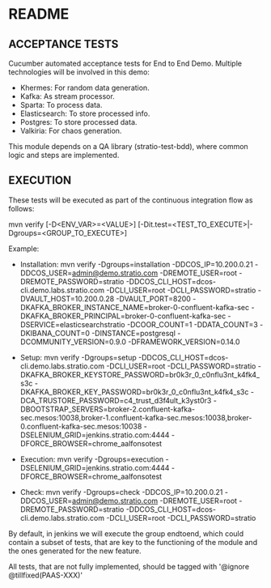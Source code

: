 # README

## ACCEPTANCE TESTS

Cucumber automated acceptance tests for End to End Demo.
Multiple technologies will be involved in this demo:

* Khermes: For random data generation.
* Kafka: As stream processor. 
* Sparta: To process data.
* Elasticsearch: To store processed info.
* Postgres: To store processed data.
* Valkiria: For chaos generation.

This module depends on a QA library (stratio-test-bdd), where common logic and steps are implemented.

## EXECUTION

These tests will be executed as part of the continuous integration flow as follows:

mvn verify [-D\<ENV_VAR>=\<VALUE>] [-Dit.test=\<TEST_TO_EXECUTE>|-Dgroups=\<GROUP_TO_EXECUTE>]

Example:

* Installation:
mvn verify -Dgroups=installation -DDCOS_IP=10.200.0.21 -DDCOS_USER=admin@demo.stratio.com -DREMOTE_USER=root -DREMOTE_PASSWORD=stratio -DDCOS_CLI_HOST=dcos-cli.demo.labs.stratio.com -DCLI_USER=root -DCLI_PASSWORD=stratio -DVAULT_HOST=10.200.0.28 -DVAULT_PORT=8200 -DKAFKA_BROKER_INSTANCE_NAME=broker-0-confluent-kafka-sec -DKAFKA_BROKER_PRINCIPAL=broker-0-confluent-kafka-sec -DSERVICE=elasticsearchstratio -DCOOR_COUNT=1 -DDATA_COUNT=3 -DKIBANA_COUNT=0 -DINSTANCE=postgresql -DCOMMUNITY_VERSION=0.9.0 -DFRAMEWORK_VERSION=0.14.0

* Setup:
mvn verify -Dgroups=setup -DDCOS_CLI_HOST=dcos-cli.demo.labs.stratio.com -DCLI_USER=root -DCLI_PASSWORD=stratio -DKAFKA_BROKER_KEYSTORE_PASSWORD=br0k3r_0_c0nflu3nt_k4fk4_s3c -DKAFKA_BROKER_KEY_PASSWORD=br0k3r_0_c0nflu3nt_k4fk4_s3c -DCA_TRUSTORE_PASSWORD=c4_trust_d3f4ult_k3yst0r3 -DBOOTSTRAP_SERVERS=broker-2.confluent-kafka-sec.mesos:10038,broker-1.confluent-kafka-sec.mesos:10038,broker-0.confluent-kafka-sec.mesos:10038 -DSELENIUM_GRID=jenkins.stratio.com:4444 -DFORCE_BROWSER=chrome_aalfonsotest

* Execution:
mvn verify -Dgroups=execution -DSELENIUM_GRID=jenkins.stratio.com:4444 -DFORCE_BROWSER=chrome_aalfonsotest

* Check:
mvn verify -Dgroups=check -DDCOS_IP=10.200.0.21 -DDCOS_USER=admin@demo.stratio.com -DREMOTE_USER=root -DREMOTE_PASSWORD=stratio -DDCOS_CLI_HOST=dcos-cli.demo.labs.stratio.com -DCLI_USER=root -DCLI_PASSWORD=stratio


By default, in jenkins we will execute the group endtoend, which could contain a subset of tests, that are key to the functioning of the module and the ones generated for the new feature.

All tests, that are not fully implemented, should be tagged with '@ignore @tillfixed(PAAS-XXX)'
